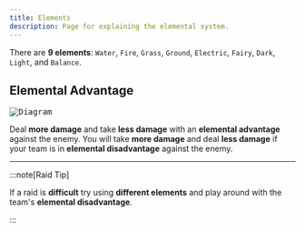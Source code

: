 ```yaml
---
title: Elements
description: Page for explaining the elemental system.
---
```


There are **9 elements**: `Water`, `Fire`, `Grass`, `Ground`, `Electric`, `Fairy`, `Dark`, `Light`, and `Balance`.

## Elemental Advantage

<kbd>![Diagram](https://github.com/user-attachments/assets/66209fc3-4d80-43ab-b1ea-9dfee0309786)</kbd>

Deal **more damage** and take **less damage** with an **elemental advantage** against the enemy. You will take **more damage** and deal **less damage** if your team is in **elemental disadvantage** against the enemy.

---

:::note[Raid Tip]

If a raid is **difficult** try using **different elements** and play around with the team's **elemental disadvantage**.

:::
